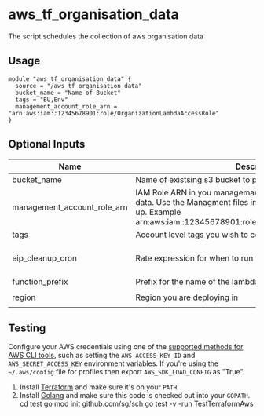 # aws_tf_organisation_data

The script schedules the collection of aws organisation data



## Usage

```
module "aws_tf_organisation_data" {
  source = "/aws_tf_organisation_data"
  bucket_name = "Name-of-Bucket"
  tags = "BU,Env"
  management_account_role_arn = "arn:aws:iam::12345678901:role/OrganizationLambdaAccessRole"
}
```

## Optional Inputs

| Name | Description | Type | Default | Required |
|------|-------------|:----:|:-----:|:-----:|
| bucket\_name | Name of existsing s3 bucket to put data in | string | `""` | yes |
| management\_account\_role\_arn | IAM Role ARN in you managemant account which holds your org data. Use the Managment files in the polcies folder to set these up. Example arn:aws:iam::12345678901:role/OrganizationLambdaAccessRole| string | `""` | yes |
| tags | Account level tags you wish to collect | string | `""` | yes |
| eip\_cleanup\_cron | Rate expression for when to run the review of eips| string | `"cron(0 7 ? * MON-FRI *)"` | no 
| function\_prefix | Prefix for the name of the lambda created | string | `""` | no |
| region | Region you are deploying in| string | `"eu-west-1"` | no |



## Testing 

Configure your AWS credentials using one of the [supported methods for AWS CLI
   tools](https://docs.aws.amazon.com/cli/latest/userguide/cli-chap-getting-started.html), such as setting the
   `AWS_ACCESS_KEY_ID` and `AWS_SECRET_ACCESS_KEY` environment variables. If you're using the `~/.aws/config` file for profiles then export `AWS_SDK_LOAD_CONFIG` as "True".
1. Install [Terraform](https://www.terraform.io/) and make sure it's on your `PATH`.
1. Install [Golang](https://golang.org/) and make sure this code is checked out into your `GOPATH`.
cd test
go mod init github.com/sg/sch
go test -v -run TestTerraformAws